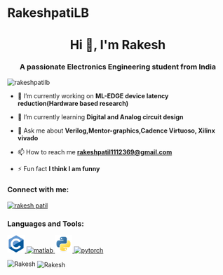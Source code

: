 # RakeshpatiLB

<h1 align="center">Hi 👋, I'm Rakesh</h1>
<h3 align="center">A passionate Electronics Engineering student from India</h3>

<p align="left"> <img src="https://komarev.com/ghpvc/?username=rakeshpatilb&label=Profile%20views&color=0e75b6&style=flat" alt="rakeshpatilb" /> </p>

- 🔭 I’m currently working on **ML-EDGE device latency reduction(Hardware based research)**

- 🌱 I’m currently learning **Digital and Analog circuit design**

- 💬 Ask me about **Verilog,Mentor-graphics,Cadence Virtuoso, Xilinx vivado**

- 📫 How to reach me **rakeshpatil1112369@gmail.com**

- ⚡ Fun fact **I think I am funny**

<h3 align="left">Connect with me:</h3>
<p align="left">
<a href="https://linkedin.com/in/rakesh patil" target="blank"><img align="center" src="https://raw.githubusercontent.com/rahuldkjain/github-profile-readme-generator/master/src/images/icons/Social/linked-in-alt.svg" alt="rakesh patil" height="30" width="40" /></a>
</p>

<h3 align="left">Languages and Tools:</h3>
<p align="left"> <a href="https://www.cprogramming.com/" target="_blank" rel="noreferrer"> <img src="https://raw.githubusercontent.com/devicons/devicon/master/icons/c/c-original.svg" alt="c" width="40" height="40"/> </a> <a href="https://www.mathworks.com/" target="_blank" rel="noreferrer"> <img src="https://upload.wikimedia.org/wikipedia/commons/2/21/Matlab_Logo.png" alt="matlab" width="40" height="40"/> </a> <a href="https://www.python.org" target="_blank" rel="noreferrer"> <img src="https://raw.githubusercontent.com/devicons/devicon/master/icons/python/python-original.svg" alt="python" width="40" height="40"/> </a> <a href="https://pytorch.org/" target="_blank" rel="noreferrer"> <img src="https://www.vectorlogo.zone/logos/pytorch/pytorch-icon.svg" alt="pytorch" width="40" height="40"/> </a> </p>

<p><img align="left" src="https://github-readme-stats.vercel.app/api/top-langs?username=Rakesh&show_icons=true&locale=en&layout=compact" alt="Rakesh" /></p>

<p>&nbsp;<img align="center" src="https://github-readme-stats.vercel.app/api?username=Rakesh&show_icons=true&locale=en" alt="Rakesh" /></p>

